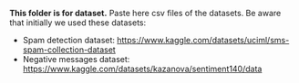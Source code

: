 **This folder is for dataset.** 
Paste here csv files of the datasets. Be aware that initially we used these datasets:
- Spam detection dataset: https://www.kaggle.com/datasets/uciml/sms-spam-collection-dataset
- Negative messages dataset: https://www.kaggle.com/datasets/kazanova/sentiment140/data